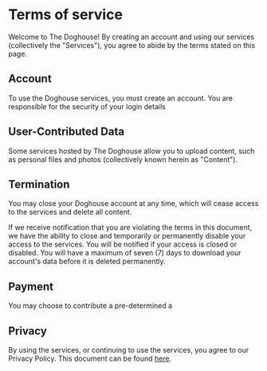 # Terms of service

Welcome to The Doghouse! By creating an account and using our services (collectively the "Services"), you agree to abide by the terms stated on this page.

## Account

To use the Doghouse services, you must create an account. You are responsible for the security of your login details

## User-Contributed Data

Some services hosted by The Doghouse allow you to upload content, such as personal files and photos (collectively known herein as "Content"). 

## Termination

You may close your Doghouse account at any time, which will cease access to the services and delete all content. <!--Your data can be downloaded before you delete your account by visiting [here]().-->

If we receive notification that you are violating the terms in this document, we have the ability to close and temporarily or permanently disable your access to the services. You will be notified if your access is closed or disabled. You will have a maximum of seven (7) days to download your account's data before it is deleted permanently.



## Payment

You may choose to contribute a pre-determined a

## Privacy

By using the services, or continuing to use the services, you agree to our Privacy Policy. This document can be found [here](/legal/privacy-policy.md).